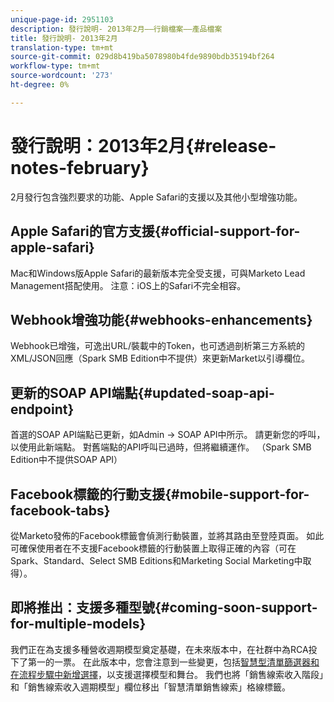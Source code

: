 ```yaml
---
unique-page-id: 2951103
description: 發行說明- 2013年2月——行銷檔案——產品檔案
title: 發行說明- 2013年2月
translation-type: tm+mt
source-git-commit: 029d8b419ba5078980b4fde9890bdb35194bf264
workflow-type: tm+mt
source-wordcount: '273'
ht-degree: 0%

---
```



# 發行說明：2013年2月{#release-notes-february}

2月發行包含強烈要求的功能、Apple Safari的支援以及其他小型增強功能。

## Apple Safari的官方支援{#official-support-for-apple-safari}

Mac和Windows版Apple Safari的最新版本完全受支援，可與Marketo Lead Management搭配使用。 注意：iOS上的Safari不完全相容。

## Webhook增強功能{#webhooks-enhancements}

Webhook已增強，可逸出URL/裝載中的Token，也可透過剖析第三方系統的XML/JSON回應（Spark SMB Edition中不提供）來更新Market以引導欄位。

## 更新的SOAP API端點{#updated-soap-api-endpoint}

首選的SOAP API端點已更新，如Admin -> SOAP API中所示。 請更新您的呼叫，以使用此新端點。 對舊端點的API呼叫已過時，但將繼續運作。 （Spark SMB Edition中不提供SOAP API）

## Facebook標籤的行動支援{#mobile-support-for-facebook-tabs}

從Marketo發佈的Facebook標籤會偵測行動裝置，並將其路由至登陸頁面。 如此可確保使用者在不支援Facebook標籤的行動裝置上取得正確的內容（可在Spark、Standard、Select SMB Editions和Marketing Social Marketing中取得）。

## 即將推出：支援多種型號{#coming-soon-support-for-multiple-models}

我們正在為支援多種營收週期模型奠定基礎，在未來版本中，在社群中為RCA投下了第一的一票。 在此版本中，您會注意到一些變更，包括[智慧型清單篩選器和在流程步驟中新增選擇](/help/marketo/product-docs/reporting/revenue-cycle-analytics/revenue-cycle-models/find-all-leads-in-a-revenue-cycle-model.md)，以支援選擇模型和舞台。 我們也將「銷售線索收入階段」和「銷售線索收入週期模型」欄位移出「智慧清單銷售線索」格線標籤。
